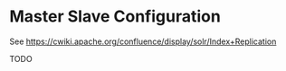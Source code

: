 # Master Slave Configuration

See https://cwiki.apache.org/confluence/display/solr/Index+Replication

TODO
